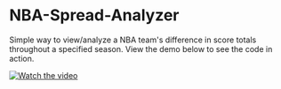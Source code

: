# NBA-Spread-Analyzer
Simple way to view/analyze a NBA team's difference in score totals throughout a specified season. View the demo below to see the code in action.

[![Watch the video](https://i.imgur.com/K9pG6Sd.png)](https://youtu.be/yobkn-a8rts)
